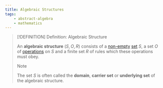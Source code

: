 ```yaml
---
title: Algebraic Structures
tags:
    - abstract-algebra
    - mathematics
---
```


>[!DEFINITION] Definition: Algebraic Structure
>
>An **algebraic structure** $(S, O, R)$ consists of a [non-empty](../../Set%20Theory/Sets.md) [set](../../Set%20Theory/Sets.md) $S$, a set $O$ of [operations](Operations/Operation.md) on $S$ and a finite set $R$ of rules which these operations must obey.
>
>>[!NOTE]
>>
>>The set $S$ is often called the **domain**, **carrier set** or **underlying set** of the algebraic structure.
>>
>